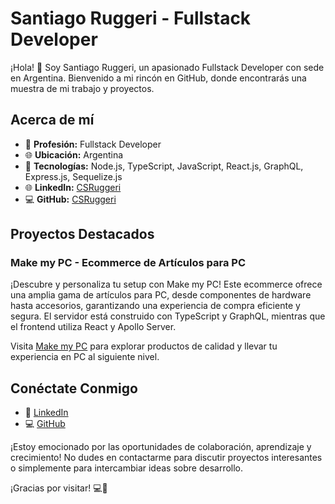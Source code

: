# Santiago Ruggeri - Fullstack Developer

¡Hola! 👋 Soy Santiago Ruggeri, un apasionado Fullstack Developer con sede en Argentina. Bienvenido a mi rincón en GitHub, donde encontrarás una muestra de mi trabajo y proyectos.

## Acerca de mí

- 💼 **Profesión:** Fullstack Developer
- 🌐 **Ubicación:** Argentina
- 🚀 **Tecnologías:** Node.js, TypeScript, JavaScript, React.js, GraphQL, Express.js, Sequelize.js
- 🌐 **LinkedIn:** [CSRuggeri](https://www.linkedin.com/in/CSRuggeri/)
- 💻 **GitHub:** [CSRuggeri](https://github.com/CSRuggeri)

## Proyectos Destacados

### Make my PC - Ecommerce de Artículos para PC

¡Descubre y personaliza tu setup con Make my PC! Este ecommerce ofrece una amplia gama de artículos para PC, desde componentes de hardware hasta accesorios, garantizando una experiencia de compra eficiente y segura. El servidor está construido con TypeScript y GraphQL, mientras que el frontend utiliza React y Apollo Server.

Visita [Make my PC](#) para explorar productos de calidad y llevar tu experiencia en PC al siguiente nivel.

## Conéctate Conmigo

- 💼 [LinkedIn](https://www.linkedin.com/in/CSRuggeri/)
- 💻 [GitHub](https://github.com/CSRuggeri)

¡Estoy emocionado por las oportunidades de colaboración, aprendizaje y crecimiento! No dudes en contactarme para discutir proyectos interesantes o simplemente para intercambiar ideas sobre desarrollo.

¡Gracias por visitar! 💻🚀
